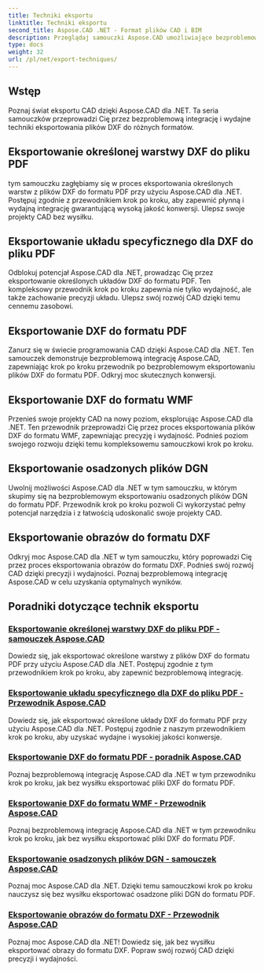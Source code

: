 ```yaml
---
title: Techniki eksportu
linktitle: Techniki eksportu
second_title: Aspose.CAD .NET - Format plików CAD i BIM
description: Przeglądaj samouczki Aspose.CAD umożliwiające bezproblemowe tworzenie programów CAD. Poznaj skuteczne techniki łatwego eksportowania plików DXF do różnych formatów.
type: docs
weight: 32
url: /pl/net/export-techniques/
---
```



## Wstęp

Poznaj świat eksportu CAD dzięki Aspose.CAD dla .NET. Ta seria samouczków przeprowadzi Cię przez bezproblemową integrację i wydajne techniki eksportowania plików DXF do różnych formatów.

## Eksportowanie określonej warstwy DXF do pliku PDF

tym samouczku zagłębiamy się w proces eksportowania określonych warstw z plików DXF do formatu PDF przy użyciu Aspose.CAD dla .NET. Postępuj zgodnie z przewodnikiem krok po kroku, aby zapewnić płynną i wydajną integrację gwarantującą wysoką jakość konwersji. Ulepsz swoje projekty CAD bez wysiłku.

## Eksportowanie układu specyficznego dla DXF do pliku PDF

Odblokuj potencjał Aspose.CAD dla .NET, prowadząc Cię przez eksportowanie określonych układów DXF do formatu PDF. Ten kompleksowy przewodnik krok po kroku zapewnia nie tylko wydajność, ale także zachowanie precyzji układu. Ulepsz swój rozwój CAD dzięki temu cennemu zasobowi.

## Eksportowanie DXF do formatu PDF

Zanurz się w świecie programowania CAD dzięki Aspose.CAD dla .NET. Ten samouczek demonstruje bezproblemową integrację Aspose.CAD, zapewniając krok po kroku przewodnik po bezproblemowym eksportowaniu plików DXF do formatu PDF. Odkryj moc skutecznych konwersji.

## Eksportowanie DXF do formatu WMF

Przenieś swoje projekty CAD na nowy poziom, eksplorując Aspose.CAD dla .NET. Ten przewodnik przeprowadzi Cię przez proces eksportowania plików DXF do formatu WMF, zapewniając precyzję i wydajność. Podnieś poziom swojego rozwoju dzięki temu kompleksowemu samouczkowi krok po kroku.

## Eksportowanie osadzonych plików DGN

Uwolnij możliwości Aspose.CAD dla .NET w tym samouczku, w którym skupimy się na bezproblemowym eksportowaniu osadzonych plików DGN do formatu PDF. Przewodnik krok po kroku pozwoli Ci wykorzystać pełny potencjał narzędzia i z łatwością udoskonalić swoje projekty CAD.

## Eksportowanie obrazów do formatu DXF

Odkryj moc Aspose.CAD dla .NET w tym samouczku, który poprowadzi Cię przez proces eksportowania obrazów do formatu DXF. Podnieś swój rozwój CAD dzięki precyzji i wydajności. Poznaj bezproblemową integrację Aspose.CAD w celu uzyskania optymalnych wyników.
## Poradniki dotyczące technik eksportu
### [Eksportowanie określonej warstwy DXF do pliku PDF - samouczek Aspose.CAD](./exporting-dxf-specific-layer-to-pdf/)
Dowiedz się, jak eksportować określone warstwy z plików DXF do formatu PDF przy użyciu Aspose.CAD dla .NET. Postępuj zgodnie z tym przewodnikiem krok po kroku, aby zapewnić bezproblemową integrację.
### [Eksportowanie układu specyficznego dla DXF do pliku PDF - Przewodnik Aspose.CAD](./exporting-dxf-specific-layout-to-pdf/)
Dowiedz się, jak eksportować określone układy DXF do formatu PDF przy użyciu Aspose.CAD dla .NET. Postępuj zgodnie z naszym przewodnikiem krok po kroku, aby uzyskać wydajne i wysokiej jakości konwersje.
### [Eksportowanie DXF do formatu PDF - poradnik Aspose.CAD](./exporting-dxf-to-pdf-format/)
Poznaj bezproblemową integrację Aspose.CAD dla .NET w tym przewodniku krok po kroku, jak bez wysiłku eksportować pliki DXF do formatu PDF.
### [Eksportowanie DXF do formatu WMF - Przewodnik Aspose.CAD](./exporting-dxf-to-wmf-format/)
Poznaj bezproblemową integrację Aspose.CAD dla .NET w tym przewodniku krok po kroku, jak bez wysiłku eksportować pliki DXF do formatu PDF.
### [Eksportowanie osadzonych plików DGN - samouczek Aspose.CAD](./exporting-embedded-dgn-files/)
Poznaj moc Aspose.CAD dla .NET. Dzięki temu samouczkowi krok po kroku nauczysz się bez wysiłku eksportować osadzone pliki DGN do formatu PDF.
### [Eksportowanie obrazów do formatu DXF - Przewodnik Aspose.CAD](./exporting-images-to-dxf-format/)
Poznaj moc Aspose.CAD dla .NET! Dowiedz się, jak bez wysiłku eksportować obrazy do formatu DXF. Popraw swój rozwój CAD dzięki precyzji i wydajności.